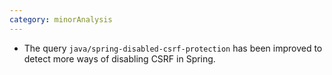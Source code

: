 ```yaml
---
category: minorAnalysis
---
```

* The query `java/spring-disabled-csrf-protection` has been improved to detect more ways of disabling CSRF in Spring.
